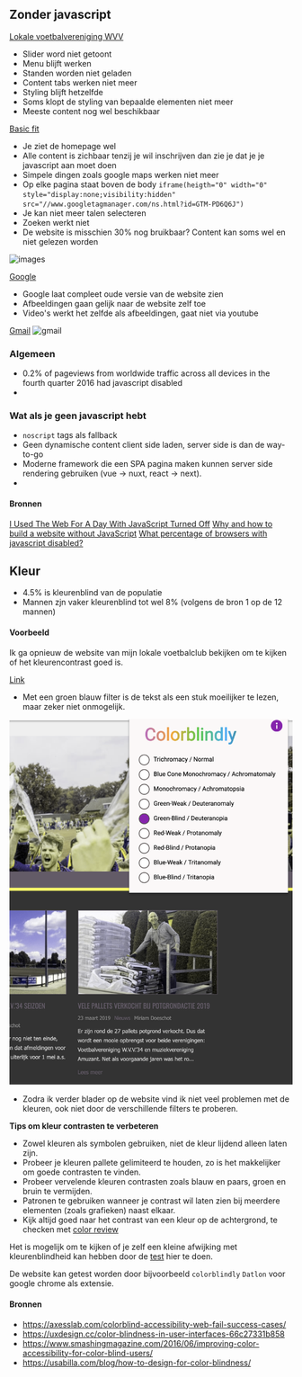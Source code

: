 ## Zonder javascript

[Lokale voetbalvereniging WVV](https://www.wvv34.nl/)

- Slider word niet getoont
- Menu blijft werken
- Standen worden niet geladen
- Content tabs werken niet meer
- Styling blijft hetzelfde
- Soms klopt de styling van bepaalde elementen niet meer
- Meeste content nog wel beschikbaar

[Basic fit](https://www.basic-fit.com/nl-nl)

- Je ziet de homepage wel
- Alle content is zichbaar tenzij je wil inschrijven dan zie je dat je je javascript aan moet doen
- Simpele dingen zoals google maps werken niet meer
- Op elke pagina staat boven de body `iframe(heigth="0" width="0" style="display:none;visibility:hidden" src="//www.googletagmanager.com/ns.html?id=GTM-PD6Q6J")`
- Je kan niet meer talen selecteren
- Zoeken werkt niet
- De website is misschien 30% nog bruikbaar? Content kan soms wel en niet gelezen worden

![images](images/basic-fit-inschrijven.png)

[Google](https://www.google.nl/search?q=test&gbv=1&prmd=ivns&ei=Oz6GXPGUM8HBlwSj9KbQCQ&start=50&sa=N)

- Google laat compleet oude versie van de website zien
- Afbeeldingen gaan gelijk naar de website zelf toe
- Video's werkt het zelfde als afbeeldingen, gaat niet via youtube

[Gmail](https://mail.google.com/mail/u/0/#inbox)
![gmail](images/gmail.png)

### Algemeen

- 0.2% of pageviews from worldwide traffic across all devices in the fourth quarter 2016 had javascript disabled
-

### Wat als je geen javascript hebt

- `noscript` tags als fallback
- Geen dynamische content client side laden, server side is dan de way-to-go
- Moderne framework die een SPA pagina maken kunnen server side rendering gebruiken (vue -> nuxt, react -> next).
-

#### Bronnen

[I Used The Web For A Day With JavaScript Turned Off](https://www.smashingmagazine.com/2018/05/using-the-web-with-javascript-turned-off/)
[Why and how to build a website without JavaScript](https://medium.com/@larsdouweschuitema/why-and-how-to-build-a-website-without-javascript-a220830afadb)
[What percentage of browsers with javascript disabled?](https://blockmetry.com/blog/javascript-disabled)

## Kleur

- 4.5% is kleurenblind van de populatie
- Mannen zjn vaker kleurenblind tot wel 8% (volgens de bron 1 op de 12 mannen)

#### Voorbeeld

Ik ga opnieuw de website van mijn lokale voetbalclub bekijken om te kijken of het kleurencontrast goed is.

[Link](https://www.wvv34.nl/)

- Met een groen blauw filter is de tekst als een stuk moeilijker te lezen, maar zeker niet onmogelijk.

![kleur](docs/images/filtergroenblauw.png)

- Zodra ik verder blader op de website vind ik niet veel problemen met de kleuren, ook niet door de verschillende filters te proberen.

**Tips om kleur contrasten te verbeteren**

- Zowel kleuren als symbolen gebruiken, niet de kleur lijdend alleen laten zijn.
- Probeer je kleuren pallete gelimiteerd te houden, zo is het makkelijker om goede contrasten te vinden.
- Probeer vervelende kleuren contrasten zoals blauw en paars, groen en bruin te vermijden.
- Patronen te gebruiken wanneer je contrast wil laten zien bij meerdere elementen (zoals grafieken) naast elkaar.
- Kijk altijd goed naar het contrast van een kleur op de achtergrond, te checken met [color review](https://color.review/)

Het is mogelijk om te kijken of je zelf een kleine afwijking met kleurenblindheid kan hebben door de [test](https://enchroma.com/pages/color-blindness-test#test) hier te doen.

De website kan getest worden door bijvoorbeeld `colorblindly` `Datlon` voor google chrome als extensie.

#### Bronnen

- https://axesslab.com/colorblind-accessibility-web-fail-success-cases/
- https://uxdesign.cc/color-blindness-in-user-interfaces-66c27331b858
- https://www.smashingmagazine.com/2016/06/improving-color-accessibility-for-color-blind-users/
- https://usabilla.com/blog/how-to-design-for-color-blindness/
